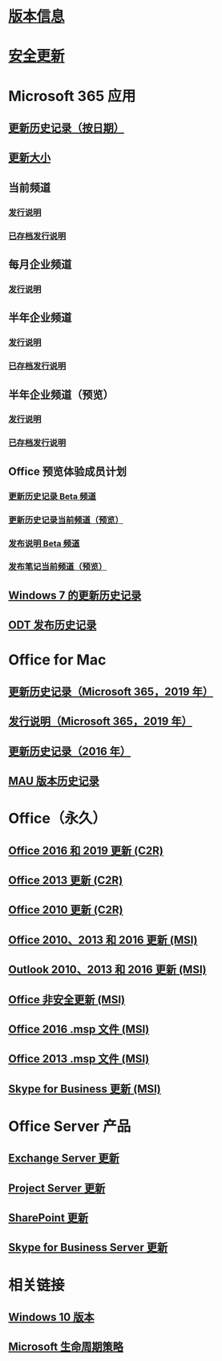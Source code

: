 # [版本信息](release-notes-microsoft365-apps.md)
# [安全更新](microsoft365-apps-security-updates.md)
# Microsoft 365 应用
## [更新历史记录（按日期）](update-history-microsoft365-apps-by-date.md)
## [更新大小](download-sizes-microsoft365-apps-updates.md)

## 当前频道
### [发行说明](current-channel.md)
### [已存档发行说明](monthly-channel-archived.md)

## 每月企业频道
### [发行说明](monthly-enterprise-channel.md)

## 半年企业频道
### [发行说明](semi-annual-enterprise-channel.md)
### [已存档发行说明](semi-annual-enterprise-channel-archived.md)



## 半年企业频道（预览）
### [发行说明](semi-annual-enterprise-channel-preview.md)
### [已存档发行说明](semi-annual-enterprise-channel-preview-archived.md)



## Office 预览体验成员计划  
### [更新历史记录 Beta 频道](Update-history-beta-channel.md)
### [更新历史记录当前频道（预览）](update-history-current-channel-preview.md)
### [发布说明 Beta 频道](beta-channel.md)
### [发布笔记当前频道（预览）](current-channel-preview.md)

## [Windows 7 的更新历史记录](update-history-office-Win7.md)

## [ODT 发布历史记录](ODT-release-history.md)

# Office for Mac
## [更新历史记录（Microsoft 365，2019 年）](update-history-office-for-mac.md)
## [发行说明（Microsoft 365，2019 年）](release-notes-office-for-mac.md)
## [更新历史记录（2016 年）](release-notes-office-2016-mac.md)
## [MAU 版本历史记录](release-history-microsoft-autoupdate.md)

# Office（永久）
## [Office 2016 和 2019 更新 (C2R)](update-history-office-2019.md)
## [Office 2013 更新 (C2R)](update-history-office-2013.md)
## [Office 2010 更新 (C2R)](update-history-office-2010-click-to-run.md)
## [Office 2010、2013 和 2016 更新 (MSI)](office-updates-msi.md)
## [Outlook 2010、2013 和 2016 更新 (MSI)](outlook-updates-msi.md)
## [Office 非安全更新 (MSI)](office-MSI-non-security-updates.md)
## [Office 2016 .msp 文件 (MSI)](msp-files-office-2016.md)
## [Office 2013 .msp 文件 (MSI)](msp-files-office-2013.md)
## [Skype for Business 更新 (MSI)](/SkypeForBusiness/sfb-client-updates)

# Office Server 产品
## [Exchange Server 更新](/Exchange/new-features/build-numbers-and-release-dates)
## [Project Server 更新](project-server-updates.md)
## [SharePoint 更新](sharepoint-updates.md)
## [Skype for Business Server 更新](/SkypeForBusiness/sfb-server-updates)

# 相关链接
## [Windows 10 版本](/windows/release-health/release-information)
## [Microsoft 生命周期策略](https://support.microsoft.com/lifecycle)